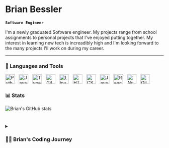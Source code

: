 # Brian Bessler

**`Software Engineer`**

I'm a newly graduated Software engineer. My projects range from school assignments to personal projects that I've enjoyed putting together. My interest in learning new tech is increadibly high and I'm looking forward to the many projects I'll work on during my career.

---

### 🧰 Languages and Tools

<img align="left" alt="Python" width="30px" style="padding-right:10px;" src="https://cdn.jsdelivr.net/gh/devicons/devicon/icons/python/python-plain.svg" />
<img align="left" alt="Java" width="30px" style="padding-right:10px;" src="https://cdn.jsdelivr.net/gh/devicons/devicon/icons/java/java-original.svg"/>
<img align="left" alt="TypeScript" width="30px" style="padding-right:10px;" src="https://cdn.jsdelivr.net/gh/devicons/devicon/icons/typescript/typescript-plain.svg" />
<img align="left" alt="Git" width="30px" style="padding-right:10px;" src="https://cdn.jsdelivr.net/gh/devicons/devicon/icons/git/git-original.svg" />
<img align="left" alt="Linux" width="30px" style="padding-right:10px;" src="https://cdn.jsdelivr.net/gh/devicons/devicon/icons/linux/linux-original.svg" />
<img align="left" alt="HTML" width="30px" style="padding-right:10px;" src="https://cdn.jsdelivr.net/gh/devicons/devicon/icons/html5/html5-plain.svg" />
<img align="left" alt="CSS" width="30px" style="padding-right:10px;" src="https://cdn.jsdelivr.net/gh/devicons/devicon/icons/css3/css3-plain.svg" />
<img align="left" alt="JavaScript" width="30px" style="padding-right:10px;" src="https://cdn.jsdelivr.net/gh/devicons/devicon/icons/javascript/javascript-plain.svg" />
<img align="left" alt="React" width="30px" style="padding-right:10px;" src="https://cdn.jsdelivr.net/gh/devicons/devicon/icons/react/react-original.svg" />
<img align="left" alt="NodeJS" width="30px" style="padding-right:10px;" src="https://cdn.jsdelivr.net/gh/devicons/devicon/icons/nodejs/nodejs-original.svg" />
<img align="left" alt="GitHub" width="30px" style="padding-right:10px;" src="https://cdn.jsdelivr.net/gh/devicons/devicon/icons/github/github-original.svg" />
<br />

#

### 📊 Stats

![Brian's GitHub stats](https://github-readme-stats.vercel.app/api?username=itsBrianTime&show_icons=true&theme=merko)

#
<details>
 <summary><h3>👨‍💻 Brian's Coding Journey</h3></summary>
   I started my coding journey as an adult computer science student with a mission to learn everything I could about this programming world - code, theory, best practices. I had always been interested in creating video games and my love of coding grew from there. I got my Associates in Computer Science back in 2020. From there, I started my Bachelor’s degree in Software Engineering at Arizona State University. While at ASU, I had got an internship with NAVSEA learning about Cyber Security. During my last year at University, I got a job working for Mantech as a Junior Software Engineer in Cyber Security. As of May of 2024, I've finally gotten my degree in Software Engineering. I’m eagerly learning as much as I can to become a more confident developer. I’m always looking for new opportunities and new technology to learn. 

[Linkedin]: https://www.linkedin.com/in/brian-bessler-1237a4226/
